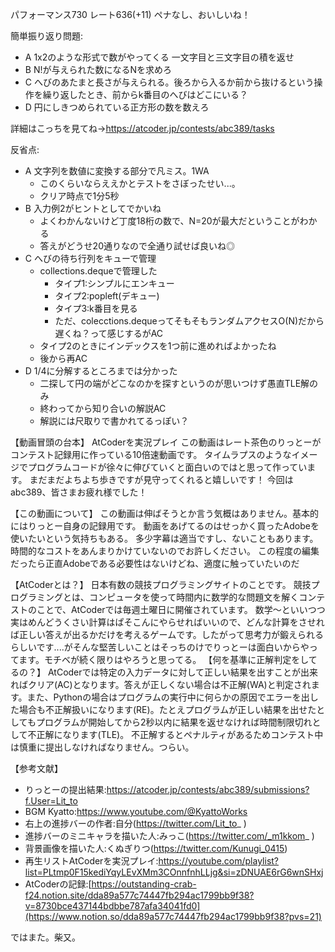 パフォーマンス730 レート636(+11) ペナなし、おいしいね！

簡単振り返り問題:

- A 1x2のような形式で数がやってくる 一文字目と三文字目の積を返せ
- B N!が与えられた数になるNを求めろ
- C へびのあたまと長さが与えられる。後ろから入るか前から抜けるという操作を繰り返したとき、前からk番目のへびはどこにいる？
- D 円にしきつめられている正方形の数を数えろ

詳細はこっちを見てね→https://atcoder.jp/contests/abc389/tasks

反省点:
-   A 文字列を数値に変換する部分で凡ミス。1WA
    -   このくらいならええかとテストをさぼったせい...。
    -   クリア時点で1分5秒
-   B 入力例2がヒントとしてでかいね
    -   よくわかんないけど丁度18桁の数で、N=20が最大だということがわかる
    -   答えがどうせ20通りなので全通り試せば良いね◎
-   C へびの待ち行列をキューで管理
    -   collections.dequeで管理した
        -   タイプ1:シンプルにエンキュー
        -   タイプ2:popleft(デキュー)
        -   タイプ3:k番目を見る
        -   ただ、colecctions.dequeってそもそもランダムアクセスO(N)だから遅くね？って感じするがAC
    -   タイプ2のときにインデックスを1つ前に進めればよかったね
    -   後から再AC
-   D 1/4に分解するところまでは分かった
    -   二探して円の端がどこなのかを探すというのが思いつけず愚直TLE解のみ
    -   終わってから知り合いの解説AC
    -   解説には尺取りで書かれてるっぽい？


【動画冒頭の台本】
AtCoderを実況プレイ
この動画はレート茶色のりっとーがコンテスト記録用に作っている10倍速動画です。
タイムラプスのようなイメージでプログラムコードが徐々に伸びていくと面白いのではと思って作っています。
まだまだよちよち歩きですが見守ってくれると嬉しいです！
今回はabc389、皆さまお疲れ様でした！

【この動画について】
この動画は伸ばそうとか言う気概はありません。基本的にはりっとー自身の記録用です。
動画をあげてるのはせっかく買ったAdobeを使いたいという気持ちもある。
多少字幕は適当ですし、ないこともあります。時間的なコストをあんまりかけていないのでお許しください。
この程度の編集だったら正直Adobeである必要性はないけどね、適度に触っていたいのだ

【AtCoderとは？】
日本有数の競技プログラミングサイトのことです。
競技プログラミングとは、コンピュータを使って時間内に数学的な問題文を解くコンテストのことで、AtCoderでは毎週土曜日に開催されています。
数学～といいつつ実はめんどうくさい計算はぱそこんにやらせればいいので、どんな計算をさせれば正しい答えが出るかだけを考えるゲームです。したがって思考力が鍛えられるらしいです....がそんな堅苦しいことはそっちのけでりっとーは面白いからやってます。モチベが続く限りはやろうと思ってる。
【何を基準に正解判定をしてるの？】
AtCoderでは特定の入力データに対して正しい結果を出すことが出来ればクリア(AC)となります。答えが正しくない場合は不正解(WA)と判定されます。また、Pythonの場合はプログラムの実行中に何らかの原因でエラーを出した場合も不正解扱いになります(RE)。たとえプログラムが正しい結果を出せたとしてもプログラムが開始してから2秒以内に結果を返せなければ時間制限切れとして不正解になります(TLE)。
不正解するとペナルティがあるためコンテスト中は慎重に提出しなければなりません。つらい。

【参考文献】

- りっとーの提出結果:https://atcoder.jp/contests/abc389/submissions?f.User=Lit_to
- BGM Kyatto:https://www.youtube.com/@KyattoWorks
- 右上の進捗バーの作者:自分(https://twitter.com/Lit_to_ )
- 進捗バーのミニキャラを描いた人:みっこ(https://twitter.com/_m1kkom_ )
- 背景画像を描いた人:くぬぎりつ(https://twitter.com/Kunugi_0415)
- 再生リストAtCoderを実況プレイ:https://youtube.com/playlist?list=PLtmp0F15kediYqyLEvXMm3COnnfnhLLjg&si=zDNUAE6rG6wnSHxj
- AtCoderの記録:[https://outstanding-crab-f24.notion.site/dda89a577c74447fb294ac1799bb9f38?v=8730bce437144bdbbe787afa34041fd0](https://www.notion.so/dda89a577c74447fb294ac1799bb9f38?pvs=21)

ではまた。柴又。
